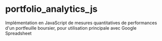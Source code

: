 # portfolio_analytics_js
Implémentation en JavaScript de mesures quantitatives de performances d'un portfeuille boursier, pour utilisation principale avec Google Spreadsheet
